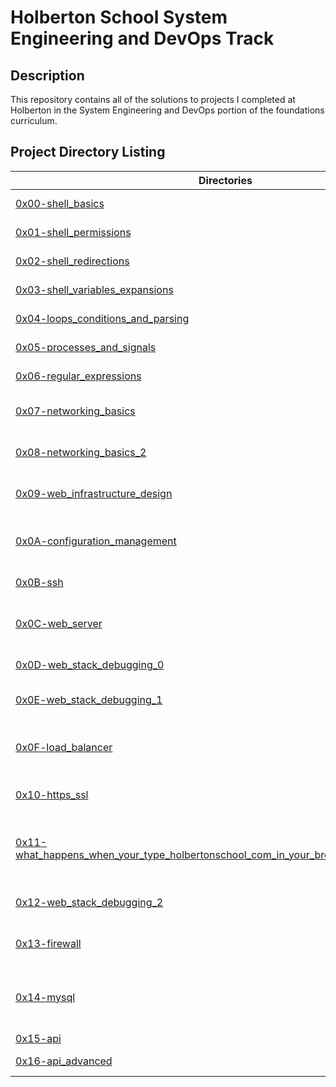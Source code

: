 # Holberton School System Engineering and DevOps Track

## Description
This repository contains all of the solutions to projects I completed at Holberton in the System Engineering and DevOps portion of the foundations curriculum.

## Project Directory Listing
Directories | Description
----------- | -----------
[0x00-shell_basics](./0x00-shell_basics) | Introduction to Bash
[0x01-shell_permissions](./0x01-shell_permissions) | Shell permissions
[0x02-shell_redirections](./0x02-shell_redirections) | Shell redirections
[0x03-shell_variables_expansions](./0x03-shell_variables_expansion) | Variable expansions
[0x04-loops_conditions_and_parsing](./0x04-loops_conditions_and_parsing) | Bash scripting
[0x05-processes_and_signals](./0x05-processes_and_signals) | Processes and signals
[0x06-regular_expressions](./0x06-regular_expressions) | Regular Expressions
[0x07-networking_basics](./0x07-networking_basics) | Introduction to networking
[0x08-networking_basics_2](./0x08-networking_basics_2) | More networking tasks
[0x09-web_infrastructure_design](./0x09-web_infrastructure_design) | Diagrams illustrating a LAMP stack
[0x0A-configuration_management](./0x0A-configuration_management) | Using Puppet for configuration management
[0x0B-ssh](./0x0B-ssh) | SSH management
[0x0C-web_server](./0x0C-web_server) | Web servers and Nginx configuration files
[0x0D-web_stack_debugging_0](./0x0D-web_stack_debugging_0) | Web stack debugging
[0x0E-web_stack_debugging_1](./0x0E-web_stack_debugging_1) | More web stack debugging
[0x0F-load_balancer](./0x0F-load_balancer) | Load-balancing with HAProxy
[0x10-https_ssl](./0x10-https_ssl) | Introduction to HTTPS and SSL
[0x11-what_happens_when_your_type_holbertonschool_com_in_your_browser_and_press_enter](./0x11-what_happens_when_your_type_holbertonschool_com_in_your_browser_and_press_enter) | Blog post explaining how the internet works
[0x12-web_stack_debugging_2](./0x12-web_stack_debugging_2) | Advanced web stack debugging
[0x13-firewall](./0x13-firewall) | Introduction to firewalls using ufw
[0x14-mysql](./0x14-mysql) | Setting up a Primary-Replica MySQL cluster
[0x15-api](./0x15-api) | API queries
[0x16-api_advanced](./0x16-api_advanced) | More API queries
